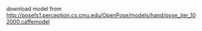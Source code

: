 download model from http://posefs1.perception.cs.cmu.edu/OpenPose/models/hand/pose_iter_102000.caffemodel